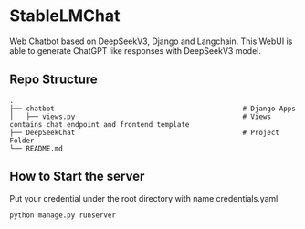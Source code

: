 # StableLMChat
Web Chatbot based on DeepSeekV3, Django and Langchain. This WebUI is able to generate ChatGPT like responses with DeepSeekV3 model.

## Repo Structure
    .
    ├── chatbot                                              # Django Apps
    │   ├── views.py                                         # Views contains chat endpoint and frontend template
    ├── DeepSeekChat                                         # Project Folder
    └── README.md

## How to Start the server
Put your credential under the root directory with name credentials.yaml
    
    python manage.py runserver
